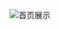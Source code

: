 ![首页展示](https://img-blog.csdnimg.cn/20190328200849890.png?x-oss-process=image/watermark,type_ZmFuZ3poZW5naGVpdGk,shadow_10,text_aHR0cHM6Ly9ibG9nLmNzZG4ubmV0L2VhZ2xlX3pjbA==,size_16,color_FFFFFF,t_70)
